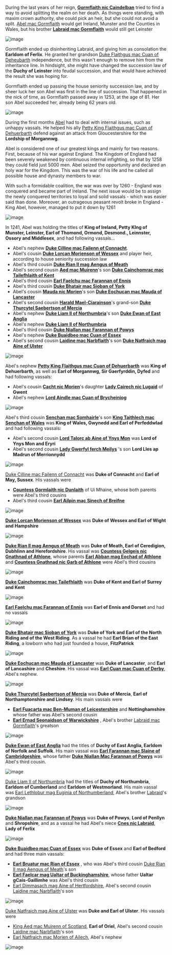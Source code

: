 

During the last years of her reign, **[Gormflaith nic Caindelban](../p/gormflaith_nic_caindelban_1171.md)** tried to find a way to avoid splitting the realm on her death. As things were standing, with maxim crown authority, she could pick an heir, but she could not avoid a split. [Abel mac Gormflaith](../p/abel_mac_gormflaith_1190.md) would get Ireland, Munster and the Counties in Wales, but his brother **[Labraid mac Gormflaith](../p/labraid_mac_gormflaith_1188.md)** would still get Leinster

![image](15-King-Abel-1265/split1.png)

Gormflaith ended up disinheriting Labraid, and giving him as consolation the **Earldom of Ferlix**. He granted her grandson [Duke Flaithgus mac Cuan of Deheubarth](../p/flaithgus_mac_cuan_1236.md) independence, but this wasn't enough to remove him from the inheritance line. In hindsight, she might have changed the succession law of the **Duchy of Leinster** into feudal succession, and that would have achieved the result she was hoping for. 

Gormflaith ended up passing the house seniority succession law, and by sheer luck her son Abel was first in the line of succession. That happened in the nick of time, as Gormflaith passed away in 1253, at the age of 81. Her son Abel succeeded her, already being 62 years old.  

![image](15-King-Abel-1265/death1.png)

During the first months [Abel](../p/abel_mac_gormflaith_1190.md) had to deal with internal issues, such as unhappy vassals. He helped his ally [Petty King Flaithgus mac Cuan of Dehuerbarth](../p/flaithgus_mac_cuan_1236.md)  defend against an attack from Gloucestershire for the **Lordship of Morgannwg**.

Abel is considered one of our greatest kings and mainly for two reasons. First, because of his war against England. The Kingdom of England had been severely weakened by continuous internal infighting, so that by 1258 they could field just 5000 men. Abel seized the opportunity and declared an holy war for the Kingdom. This was the war of his life and he called all possible house and dynasty members to war.

With such a formidable coalition, the war was over by 1260 - England was conquered and became part of Ireland. The next issue would be to assign the newly conquered territories to loyal and solid vassals - which was easier said than done. Moreover, an outrageous peasant revolt broke in England - King Abel, however, managed to put it down by 1261

![image](15-King-Abel-1265/map1.jpg)



In 1241, Abel was holding the titles of **King of Ireland, Petty KIng of Munster, Leinster, Earl of Thomond, Ormond, Desmond., Leinnster, Ossory and Middlesex**,  and had following vassals... 

- Abel's nephew **[Duke Cilline mac Failenn of Connacht](../p/cilline_mac_failenn_1215.md)**.
- Abel's cousin **[Duke Lorcan Morienson of Wessex](../p/lorcan_morienson_1204.md)** and player heir, according to house seniority succession law
- Abel's third cousin [**Duke Rian II mag Aengus of Meath**](../p/rian_ii_mag_aengus_1208.md)
- Abel's second cousin **[Aed mac Muirenn](../p/aed_mac_muirenn_1209.md)**'s son **[Duke Cainchomrac mac Tailefhlaith of Kent](../p/cainchomrac_tailefhlaith_1231.md)**
- Abel's third cousin [**Earl Faelchu mac Farannan of Ennis**](../p/faelchu_mac_farannan_1212.md)
- Abel's third cousin **[Duke Bhatair mac Sioban of York](../p/bhatair_mac_sioban_1236.md)**
- Abel's cousin [**Mauda nic Morien**](../p/mauda_nic_morien_1199.md)'s son [**Duke Eochucan mac Mauda of Lancaster**](../p/eochucan_mac_mauda_1234.md)
- Abel's second cousin [**Harald Mael-Ciarainson**](../p/harald_mael-ciarainson_1176.md)'s grand-son [**Duke Thurcytel Saebertson of Mercia**](../p/thurcytel_saebertson_1228.md)
- Abel's nephew [**Duke Liam II of Northumbria**](../p/liam_ii_1214.md)'s son **[Duke Ewan of East Anglia](../p/ewan_1232.md)**
- Abel's nephew [**Duke Liam II of Northumbria**](../p/liam_ii_1214.md)
- Abel's third cousin [**Duke Niallan mac Farannan of Powys**](../p/niallan_mac_farannan_1217.md)
- Abel's nephew  [**Duke Buaidbeo mac Cuan of Essex**](../p/buaidbeo_mac_cuan_1247.md)
- Abel's second cousin [**Laidine mac Narbflaith**](../p/laidine_mac_narbflaith_1200.md)'s son [**Duke Natfraich mag Aine of Ulster**](../p/natfraich_mag_aine_1224.md)



![image](15-King-Abel-1265/map2.jpg)

Abel's nephew [**Petty King Flaithgus mac Cuan of Dehuerbarth**](../p/flaithgus_mac_cuan_1236.md) was **King of Dehuerbarth**, as well as **Earl of Morgannwg, Sir Gaerfyrddin, Dyfed** and had following vassals:

- Abel's cousin [**Cacht nic Morien**](../p/cacht_nic_morien_1201.md)'s daughter [**Lady Cairech nic Lugaid**](../p/cairech_nic_lugaid_1250.md) of **Gwent**
- Abel's nephew [**Lord Aindle mac Cuan of Brycheiniog**](../p/aindle_mac_cuan_1242.md)

![image](15-King-Abel-1265/map5.jpg)

Abel's third cousin [**Senchan mac Somhairle**](../p/senchan_mac_somhairle_1188.md)'s son [**King Taithlech mac Senchan of Wales**](../p/taithlech_mac_senchan_1243.md) was **King of Wales, Gwynedd and Earl of Perfeddwlad** and had following vassals:

- Abel's second cousin **[Lord Talorc ab Aine of Ynys Mon](../p/talorc_ab_aine_1200.md)** was **Lord of Ynys Mon and Eryri**
- Abel's second cousin **[Lady Gwerfyl ferch Meilys](../p/gwerfyl_ferch_meilys_1180.md)**  's son **Lord Lles ap Madrun of Merrionnydd**

![image](15-King-Abel-1265/map6.jpg)

[Duke Cilline mac Failenn of Connacht](../p/cilline_mac_failenn_1215.md) was **Duke of Connacht** and **Earl of May, Sussex**. His vassals were 

- [**Countess Gormlaith nic Dunlaith**](../p/gormlaith_nic_dunlaith_1214.md) of Ui Mhaine, whose both parents were Abel's third cousins
- Abel's third cousin **[Earl Ailpin mac Sinech of Breifne](../p/ailpin_mac_sinech_1257.md)**

![image](15-King-Abel-1265/map7.jpg)


 **[Duke Lorcan Morienson of Wessex](../p/lorcan_morienson_1204.md)** was **Duke of Wessex and Earl of Wight and Hampshire**

![image](15-King-Abel-1265/map8.jpg)

[**Duke Rian II mag Aengus of Meath**](../p/rian_ii_mag_aengus_1208.md) was **Duke of Meath, Earl of Ceredigion, Dubhlinn and Herefordshire**. His vassal was [**Countess Gelgeis nic Gnathnad of Athlone**](../p/gelgeis_nic_gnathnad_1217.md), whose parents  [**Earl Abban mag Eochad of Athlone**](../p/abban_mag_eochad_1181.md) and [**Countess Gnathnad nic Garb of Athlone**](../p/gnathnad_nic_garb_1191.md) were Abel's third cousins

![image](15-King-Abel-1265/map17.jpg)

[**Duke Cainchomrac mac Tailefhlaith**](../p/cainchomrac_tailefhlaith_1231.md)  was **Duke of Kent and Earl of Surrey and Kent**

![image](15-King-Abel-1265/map3.jpg)

 [**Earl Faelchu mac Farannan of Ennis**](../p/faelchu_mac_farannan_1212.md) was **Earl of Ennis and Dorset** and had no vassals

![image](15-King-Abel-1265/map10.jpg)

 [**Duke Bhatair mac Sioban of York**](../p/bhatair_mac_sioban_1236.md) was **Duke of York and Earl of the North Riding and of the West Riding**. As a vassal he had **Earl Brian of the East Riding**, a lowborn who had just founded a house, **FitzPatrick** 

![image](15-King-Abel-1265/map11.jpg)

[**Duke Eochucan mac Mauda of Lancaster**](../p/eochucan_mac_mauda_1234.md) was **Duke of Lancaster**, and **Earl of Lancashire** and **Cheshire**. His vassal was [**Earl Cuan mac Cuan of Derby**](../p/cuan_mac_cuan_1245.md), Abel's nephew.

![image](15-King-Abel-1265/map12.jpg)

 [**Duke Thurcytel Saebertson of Mercia**](../p/thurcytel_saebertson_1228.md) was **Duke of Mercia**, **Earl of Northamptonshire and Lindsey**. His main vassals were

- [**Earl Fuacarta mac Ben-Muman of Leicestershire**](../p/fuacarta_mac_ben-muman_1212.md) and **Nottinghamshire** whose father was Abel's second cousin
- [**Earl Ernad Seonaidson of Warwickshire**](../p/ernad_seonaidson_1245.md) , Abel's brother [Labraid mac Gormflaith](../p/labraid_mac_gormflaith_1188.md)'s greatson

![image](15-King-Abel-1265/map13.jpg)

 **[Duke Ewan of East Anglia](../p/ewan_1232.md)** had the titles of **Duchy of East Anglia, Earldom of Norfolk and Suffolk**. His main vassal was [**Earl Farannan mac Slaine of Cambridgeshire**](../p/farannan_mac_slaine_1239.md), whose father [**Duke Niallan Mac Farannan of Powys**](../p/niallan_mac_farannan_1217.md) was Abel's third cousin.

![image](15-King-Abel-1265/map14.jpg)

[Duke Liam II of Northumbria](../p/liam_ii_1214.md) had the titles of **Duchy of Northumbria**, **Earldom of Cumberland** and **Earldom of Westmorland**. His main vassal was [Earl Lethlobur mag Euginia of Northumberland](../p/lethlobur_mag_euginia_1241.md), Abel's brother [Labraid](../p/labraid_mac_gormflaith_1188.md)'s grandson

![image](15-King-Abel-1265/map15.jpg)

[**Duke Niallan mac Farannan of Powys**](../p/niallan_mac_farannan_1217.md) was **Duke of Powys**, **Lord of Penllyn** and **Shropshire**, and as a vassal he had Abel's niece [**Cnes nic Labraid**](../p/cnes_nic_labraid_1207.md), **Lady of Ferlix**

![image](15-King-Abel-1265/map16.jpg)

 [**Duke Buaidbeo mac Cuan of Essex**](../p/buaidbeo_mac_cuan_1247.md) was **Duke of Essex** and **Earl of Bedford** and had three main vassals:

- [**Earl Bruatur mac Rian of Essex**](../p/bruatur_mac_rian_1241.md) , who was Abel's third cousin [Duke Rian II mag Aengus of Meath](../p/rian_ii_mag_aengus_1208.md)'s son 
- [**Earl Faelcar mag Ualtar of Buckinghamshire**](../p/faelcar_mag_ualtar_1225.md), whose father **Ualtar gCais-Gaillimhe** was Abel's third cousin
- [Earl Dimmasach mag Aine of Hertfordshire](), Abel's second cousin [Laidine mac Narbflaith](../p/laidine_mac_narbflaith_1200.md)'s son

![image](15-King-Abel-1265/map18.jpg)



 [Duke Natfraich mag Aine of Ulster](../p/natfraich_mag_aine_1224.md) was **Duke and Earl of Ulster**. His vassals were 

- [King Aed mac Muirenn of Scotland](../p/aed_mac_muirenn_1209.md), **Earl of Oriel**, Abel's second cousin [Laidine mac Narbflaith](../p/laidine_mac_narbflaith_1200.md)'s son
- [Earl Natfraich mac Morien of Ailech](../p/natfraich_mac_morien_1218.md), Abel's nephew

![image](15-King-Abel-1265/map19.jpg)

